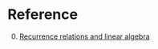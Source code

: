 # Reference

0. [Recurrence relations and linear algebra](https://krinkinmu.github.io/2020/10/23/recurrence-relations-and-linear-algebra.html)


